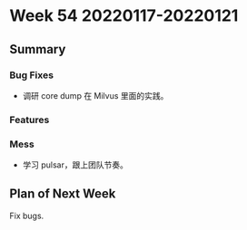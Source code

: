 # Week 54 20220117-20220121

## Summary

### Bug Fixes

- 调研 core dump 在 Milvus 里面的实践。

### Features

### Mess

- 学习 pulsar，跟上团队节奏。

## Plan of Next Week

Fix bugs.


